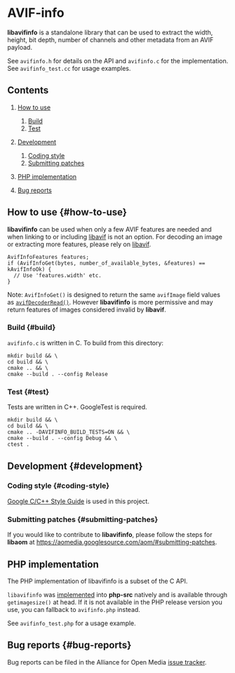 # AVIF-info

**libavifinfo** is a standalone library that can be used to extract the width,
height, bit depth, number of channels and other metadata from an AVIF payload.

See `avifinfo.h` for details on the API and `avifinfo.c` for the implementation.
See `avifinfo_test.cc` for usage examples.

## Contents

1.  [How to use](#how-to-use)

    1.  [Build](#build)
    2.  [Test](#test)

2.  [Development](#development)

    1.  [Coding style](#coding-style)
    2.  [Submitting patches](#submitting-patches)

3.  [PHP implementation](#php-implementation)

4.  [Bug reports](#bug-reports)

## How to use {#how-to-use}

**libavifinfo** can be used when only a few AVIF features are needed and when
linking to or including [libavif](https://github.com/AOMediaCodec/libavif) is
not an option. For decoding an image or extracting more features, please rely on
[libavif](https://github.com/AOMediaCodec/libavif).

```
AvifInfoFeatures features;
if (AvifInfoGet(bytes, number_of_available_bytes, &features) == kAvifInfoOk) {
  // Use 'features.width' etc.
}
```

Note: `AvifInfoGet()` is designed to return the same `avifImage` field values as
[`avifDecoderRead()`](https://github.com/AOMediaCodec/libavif/blob/9d8f9f9eb24fcea36113c946fa72f9f92aa7b317/include/avif/avif.h#L894).
However **libavifinfo** is more permissive and may return features of images
considered invalid by **libavif**.

### Build {#build}

`avifinfo.c` is written in C. To build from this directory:

```
mkdir build && \
cd build && \
cmake .. && \
cmake --build . --config Release
```

### Test {#test}

Tests are written in C++. GoogleTest is required.

```
mkdir build && \
cd build && \
cmake .. -DAVIFINFO_BUILD_TESTS=ON && \
cmake --build . --config Debug && \
ctest .
```

## Development {#development}

### Coding style {#coding-style}

[Google C/C++ Style Guide](https://google.github.io/styleguide/cppguide.html) is
used in this project.

### Submitting patches {#submitting-patches}

If you would like to contribute to **libavifinfo**, please follow the steps for
**libaom** at https://aomedia.googlesource.com/aom/#submitting-patches.

## PHP implementation

The PHP implementation of libavifinfo is a subset of the C API.

`libavifinfo` was [implemented](https://github.com/php/php-src/pull/7711) into
**php-src** natively and is available through `getimagesize()` at head. If it is
not available in the PHP release version you use, you can fallback to
`avifinfo.php` instead.

See `avifinfo_test.php` for a usage example.

## Bug reports {#bug-reports}

Bug reports can be filed in the Alliance for Open Media
[issue tracker](https://bugs.chromium.org/p/aomedia/issues/list).
